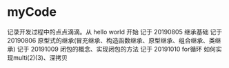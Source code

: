 # myCode

记录开发过程中的点点滴滴。从 hello world 开始
记于 20190805 继承基础
记于 20190806 原型式的继承(冒充继承、构造函数继承、原型继承、组合继承、类继承)
记于 20191009 闭包的概念、实现闭包的方法
记于 20191010 for循环   如何实现multi(2)(3)、深拷贝